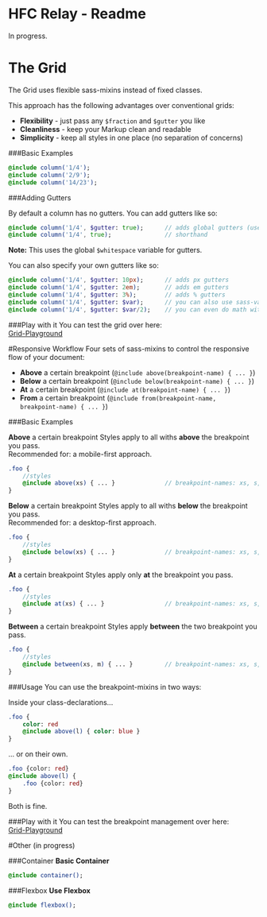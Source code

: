 # HFC Relay - Readme

In progress.


# The Grid
The Grid uses flexible sass-mixins instead of fixed classes.<br>

This approach has the following advantages over conventional grids:<br>

- **Flexibility** - just pass any ```$fraction``` and ```$gutter``` you like
- **Cleanliness** - keep your Markup clean and readable
- **Simplicity** - keep all styles in one place (no separation of concerns)

###Basic Examples

```sass
@include column('1/4');
@include column('2/9');
@include column('14/23');
```

###Adding Gutters

By default a column has no gutters. You can add gutters like so:

```sass
@include column('1/4', $gutter: true); 		// adds global gutters (use: 'true' or 'basic')
@include column('1/4', true); 				// shorthand 
```
**Note:** This uses the global ```$whitespace``` variable for gutters.

You can also specify your own gutters like so:
```sass
@include column('1/4', $gutter: 10px); 		// adds px gutters
@include column('1/4', $gutter: 2em); 		// adds em gutters
@include column('1/4', $gutter: 3%); 		// adds % gutters
@include column('1/4', $gutter: $var); 		// you can also use sass-variables
@include column('1/4', $gutter: $var/2); 	// you can even do math with them
```

###Play with it
You can test the grid over here:<br>
[Grid-Playground](http://codepen.io/NilsDannemann/pen/NGwmqq?editors=110)


#Responsive Workflow
Four sets of sass-mixins to control the responsive flow of your document:

- **Above** a certain breakpoint (``` @include above(breakpoint-name) { ... } ```)
- **Below** a certain breakpoint (``` @include below(breakpoint-name) { ... } ```)
- **At** a certain breakpoint (``` @include at(breakpoint-name) { ... } ```)
- **From** a certain breakpoint (``` @include from(breakpoint-name, breakpoint-name) { ... } ```)

###Basic Examples

**Above** a certain breakpoint
Styles apply to all withs **above** the breakpoint you pass.<br>
Recommended for: a mobile-first approach.
```sass
.foo {
	//styles
	@include above(xs) { ... }				// breakpoint-names: xs, s, m, l, xl, xxl
}
```

**Below** a certain breakpoint
Styles apply to all withs **below** the breakpoint you pass.<br>
Recommended for: a desktop-first approach.
```sass
.foo {
	//styles
	@include below(xs) { ... }				// breakpoint-names: xs, s, m, l, xl, xxl
}
```

**At** a certain breakpoint
Styles apply only **at** the breakpoint you pass.<br>
```sass
.foo {
	//styles
	@include at(xs) { ... }					// breakpoint-names: xs, s, m, l, xl, xxl
}
```

**Between** a certain breakpoint
Styles apply **between** the two breakpoint you pass.<br>
```sass
.foo {
	//styles
	@include between(xs, m) { ... }			// breakpoint-names: xs, s, m, l, xl, xxl
}
```

###Usage
You can use the breakpoint-mixins in two ways:

Inside your class-declarations...
```sass
.foo {
	color: red
	@include above(l) { color: blue }
}
```

... or on their own.
```sass
.foo {color: red}
@include above(l) { 
	.foo {color: red}
}
```
Both is fine.

###Play with it
You can test the breakpoint management over here:<br>
[Grid-Playground](http://codepen.io/NilsDannemann/pen/NGwmqq?editors=110)


#Other (in progress)

###Container
**Basic Container**
```sass
@include container();
```

###Flexbox 
**Use Flexbox**
```sass
@include flexbox();
```
